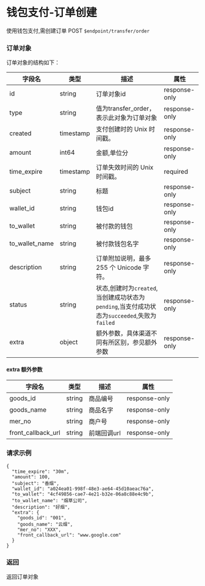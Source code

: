 # 钱包支付-订单创建

使用钱包支付,需创建订单
POST `$endpoint/transfer/order`

### 订单对象
订单对象的结构如下：

| 字段名          | 类型        | 描述                                                         | 属性          |
| --------------- | ----------- | ------------------------------------------------------------ | ------------- |
| id              | string      | 订单对象id                                                   | response-only |
| type            | string      | 值为transfer_order，表示此对象为订单对象                             | response-only |
| created         | timestamp   | 支付创建时的 Unix 时间戳。                                   | response-only |
| amount         | int64   | 金额,单位分                                   | response-only |
| time_expire     | timestamp   | 订单失效时间的 Unix 时间戳。                                 | required      |
| subject  | string      | 标题                                   | response-only |
| wallet_id         | string    | 钱包id                                               | response-only |
| to_wallet | string   | 被付款的钱包                   | response-only |
| to_wallet_name      | string      | 被付款钱包名字                          | response-only |
| description     | string      | 订单附加说明，最多 255 个 Unicode 字符。                     | response-only      |
| status     | string      | 状态,创建时为`created`,当创建成功状态为`pending`,当支付成功状态为`succeeded`,失败为`failed`                     | response-only      |
| extra           | object      | 额外参数，具体渠道不同有所区别，参见额外参数                 | response-only      |

#### extra 额外参数

| 字段名          | 类型        | 描述                                                         | 属性          |
| --------------- | ----------- | ------------------------------------------------------------ | ------------- |
| goods_id              | string      | 商品编号                                                   | response-only |
| goods_name            | string      | 商品名字                             | response-only |
| mer_no         | string     | 商户号                                   | response-only |
| front_callback_url         | string     | 前端回调url                                   | response-only |

### 请求示例

```jsonc
{
  "time_expire": "30m",
  "amount": 100,
  "subject": "香烟",
  "wallet_id": "a024ea01-998f-48e3-ae64-45d10aeac76a",
  "to_wallet": "4cf49856-cae7-4e21-b32e-06a8c88e4c9b",
  "to_wallet_name": "烟草公司",
  "description": "好烟",
  "extra": {
    "goods_id": "001",
    "goods_name": "云烟",
    "mer_no": "XXX",
    "front_callback_url": "www.google.com"
  }
}
```


### 返回
返回订单对象
